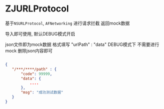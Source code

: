 # ZJURLProtocol

基于`NSURLProtocol`, `AFNetworking` 进行请求拦截 返回mock数据

 
导入即可使用, 默认DEBUG模式开启
 
 json文件即为mock数据 格式填写 "urlPath" : "data" DEBUG模式下 不需要进行mock 删除json内容即可
 
 ```json
 
 {
    "/***/****/path" : {
        "code": 99999,
        "data": {
            ....
        },
        "msg": "成功测试数据"
    }
}
 
 ```